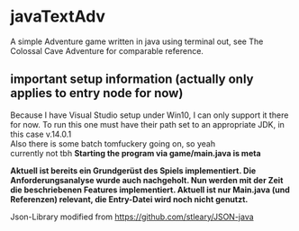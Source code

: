 # javaTextAdv

A simple Adventure game written in java using terminal out, see The Colossal Cave Adventure for comparable reference.

## important setup information (actually only applies to entry node for now)

Because I have Visual Studio setup under Win10, I can only support it there for now. To run this one must have their path set to an appropriate JDK, in this case v.14.0.1  
Also there is some batch tomfuckery going on, so yeah  
currently not tbh
**Starting the program via game/main.java is meta**  

**Aktuell ist bereits ein Grundgerüst des Spiels implementiert. Die Anforderungsanalyse wurde auch nachgeholt. Nun werden mit der Zeit die beschriebenen Features implementiert. Aktuell ist nur Main.java (und Referenzen) relevant, die Entry-Datei wird noch nicht genutzt.**

Json-Library modified from https://github.com/stleary/JSON-java